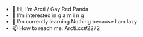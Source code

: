 - 👋 Hi, I’m Arcti / Gay Red Panda
- 👀 I’m interested in   g a m i n g 
- 🌱 I’m currently learning Nothing because I am lazy
- 📫 How to reach me: Arcti.cc#2272
